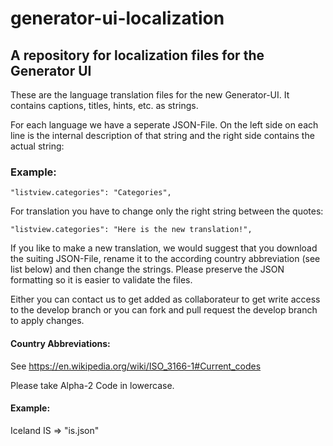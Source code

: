 # generator-ui-localization
## A repository for localization files for the Generator UI

These are the language translation files for the new Generator-UI. It contains captions, titles, hints, etc. as strings.

For each language we have a seperate JSON-File. On the left side on each line is the internal description of that string and the right side contains the actual string:

### Example: 
 ```
"listview.categories": "Categories",
```
For translation you have to change only the right string between the quotes:

```
"listview.categories": "Here is the new translation!",
```

If you like to make a new translation, we would suggest that you download the suiting JSON-File, rename it to the according country abbreviation (see list below) and then change the strings.
Please preserve the JSON formatting so it is easier to validate the files.

Either you can contact us to get added as collaborateur to get write access to the develop branch or you can fork and pull request the develop branch to apply changes.

#### Country Abbreviations:

See https://en.wikipedia.org/wiki/ISO_3166-1#Current_codes

Please take Alpha-2 Code in lowercase.

#### Example:
Iceland	IS => "is.json"
